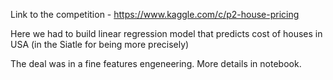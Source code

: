 Link to the competition - https://www.kaggle.com/c/p2-house-pricing

Here we had to build linear regression model that predicts cost of houses in USA (in the Siatle for being more precisely)

The deal was in a fine features engeneering. More details in notebook.

